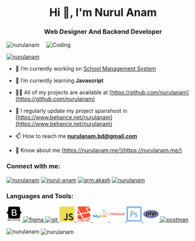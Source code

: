<h1 align="center">Hi 👋, I'm Nurul Anam</h1>
<h3 align="center">Web Designer And Backend Developer</h3>
<img align="right" alt="Coding" width="400" src="https://media.tenor.com/rePDfDWO3XoAAAAd/hacking.gif">
<p align="left"> <img src="https://komarev.com/ghpvc/?username=nurulanam&label=Profile%20views&color=0e75b6&style=flat" alt="nurulanam" /> </p>

<p align="left"> <a href="https://github.com/ryo-ma/github-profile-trophy"><img src="https://github-profile-trophy.vercel.app/?username=nurulanam" alt="nurulanam" /></a> </p>

- 🔭 I’m currently working on [School Management System](https://github.com/nurulanam/school-management-system)

- 🌱 I’m currently learning **Javascript**

- 👨‍💻 All of my projects are available at [https://github.com/nurulanam](https://github.com/nurulanam)

- 📸 I regularly update my project spanshoot in [https://www.behance.net/nurulanam](https://www.behance.net/nurulanam)

- 📫 How to reach me **nurulanam.bd@gmail.com**

- 📢 Know about me [https://nurulanam.me/](https://nurulanam.me/)

<h3 align="left">Connect with me:</h3>
<p align="left">
<a href="https://dev.to/nurulanam" target="blank"><img align="center" src="https://raw.githubusercontent.com/rahuldkjain/github-profile-readme-generator/master/src/images/icons/Social/devto.svg" alt="nurulanam" height="30" width="40" /></a>
<a href="https://linkedin.com/in/nurul-anam" target="blank"><img align="center" src="https://raw.githubusercontent.com/rahuldkjain/github-profile-readme-generator/master/src/images/icons/Social/linked-in-alt.svg" alt="nurul-anam" height="30" width="40" /></a>
<a href="https://fb.com/grm.akash" target="blank"><img align="center" src="https://raw.githubusercontent.com/rahuldkjain/github-profile-readme-generator/master/src/images/icons/Social/facebook.svg" alt="grm.akash" height="30" width="40" /></a>
<a href="https://www.behance.net/nurulanam" target="blank"><img align="center" src="https://raw.githubusercontent.com/rahuldkjain/github-profile-readme-generator/master/src/images/icons/Social/behance.svg" alt="nurulanam" height="30" width="40" /></a>
</p>

<h3 align="left">Languages and Tools:</h3>
<p align="left"> <a href="https://getbootstrap.com" target="_blank" rel="noreferrer"> <img src="https://raw.githubusercontent.com/devicons/devicon/master/icons/bootstrap/bootstrap-plain-wordmark.svg" alt="bootstrap" width="40" height="40"/> </a> <a href="https://www.figma.com/" target="_blank" rel="noreferrer"> <img src="https://www.vectorlogo.zone/logos/figma/figma-icon.svg" alt="figma" width="40" height="40"/> </a> <a href="https://git-scm.com/" target="_blank" rel="noreferrer"> <img src="https://www.vectorlogo.zone/logos/git-scm/git-scm-icon.svg" alt="git" width="40" height="40"/> </a> <a href="https://developer.mozilla.org/en-US/docs/Web/JavaScript" target="_blank" rel="noreferrer"> <img src="https://raw.githubusercontent.com/devicons/devicon/master/icons/javascript/javascript-original.svg" alt="javascript" width="40" height="40"/> </a> <a href="https://laravel.com/" target="_blank" rel="noreferrer"> <img src="https://raw.githubusercontent.com/devicons/devicon/master/icons/laravel/laravel-plain-wordmark.svg" alt="laravel" width="40" height="40"/> </a> <a href="https://www.mysql.com/" target="_blank" rel="noreferrer"> <img src="https://raw.githubusercontent.com/devicons/devicon/master/icons/mysql/mysql-original-wordmark.svg" alt="mysql" width="40" height="40"/> </a> <a href="https://www.oracle.com/" target="_blank" rel="noreferrer"> <img src="https://raw.githubusercontent.com/devicons/devicon/master/icons/oracle/oracle-original.svg" alt="oracle" width="40" height="40"/> </a> <a href="https://www.photoshop.com/en" target="_blank" rel="noreferrer"> <img src="https://raw.githubusercontent.com/devicons/devicon/master/icons/photoshop/photoshop-line.svg" alt="photoshop" width="40" height="40"/> </a> <a href="https://www.php.net" target="_blank" rel="noreferrer"> <img src="https://raw.githubusercontent.com/devicons/devicon/master/icons/php/php-original.svg" alt="php" width="40" height="40"/> </a> <a href="https://postman.com" target="_blank" rel="noreferrer"> <img src="https://www.vectorlogo.zone/logos/getpostman/getpostman-icon.svg" alt="postman" width="40" height="40"/> </a> </p>

<p><img align="left" src="https://github-readme-stats.vercel.app/api/top-langs?username=nurulanam&show_icons=true&locale=en&layout=compact" alt="nurulanam" /></p>

<p>&nbsp;<img align="center" src="https://github-readme-stats.vercel.app/api?username=nurulanam&show_icons=true&locale=en" alt="nurulanam" /></p>

